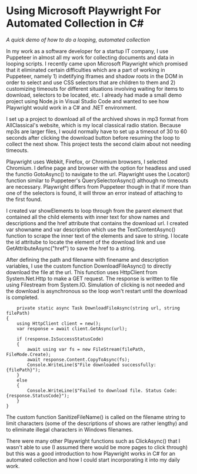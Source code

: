 # Using Microsoft Playwright For Automated Collection in C# 

*A quick demo of how to do a looping, automated collection*

In my work as a software developer for a startup IT company, I use Puppeteer in almost all my work for collecting documents and data in looping scripts. I recently came upon Microsoft Playwright which promised that it eliminated certain difficulties which are a part of working in Puppeteer, namely 1) indetifying Iframes and shadow roots in the DOM in order to select and use CSS selectors that are children to them and 2) customizing timeouts for different situations involving waiting for items to download, selectors to be located, etc. I already had made a small demo project using Node.js in Visual Studio Code and wanted to see how Playwright would work in a C# and .NET environment.

I set up a project to download all of the archived shows in mp3 format from AllClassical's website, which is my local classical radio station. Because mp3s are larger files, I would normally have to set up a timeout of 30 to 60 seconds after clicking the download button before resuming the loop to collect the next show. This project tests the second claim about not needing timeouts. 

Playwright uses Webkit, Firefox, or Chromium browsers, I selected Chromium. I define page and browser with the option for headless and used the functio GotoAsync() to navigate to the url. Playwright uses the Locator() function similar to Puppeteer's QuerySelectorAsync() although no timeouts are necessary. Playwright differs from Puppeteer though in that if more than one of the selectors is found, it will throw an error instead of attaching to the first found. 

I created var showElements to loop through from the parent element that contained all the child elements with inner text for show names and descriptions and the href attribute that contains the download url. I created var showname and var description which use the TextContentAsync() function to scrape the inner text of the elements and save to string. I locate the id attritube to locate the element of the download link and use GetAttributeAsync("href") to save the href to a string. 

After defining the path and filename with finename and description variables, I use the custom function DownloadFileAsync() to directly download the file at the url. This function uses HttpClient from System.Net.Http to make a GET request. The response is written to file using Filestream from System.IO. Simulation of clicking is not needed and the download is asynchronous so the loop won't restart until the download is completed. 

    	private static async Task DownloadFileAsync(string url, string filePath)
	{
		using HttpClient client = new();
		var response = await client.GetAsync(url);

		if (response.IsSuccessStatusCode)
		{
			await using var fs = new FileStream(filePath, FileMode.Create);
			await response.Content.CopyToAsync(fs);
			Console.WriteLine($"File downloaded successfully: {filePath}");
		}
		else
		{
			Console.WriteLine($"Failed to download file. Status Code: {response.StatusCode}");
		}
	}

The custom function SanitizeFileName() is called on the filename string to limit characters (some of the descriptions of shows are rather lengthy) and to eliminate illegal characters in Windows filenames. 

There were many other Playwright functions such as ClickAsync() that I wasn't able to use (I assumed there would be more pages to click through) but this was a good introduction to how Playwright works in C# for an automated collection and how I could start incorporating it into my daily work.
